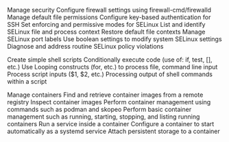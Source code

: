 Manage security
        Configure firewall settings using firewall-cmd/firewalld
        Manage default file permissions
        Configure key-based authentication for SSH
        Set enforcing and permissive modes for SELinux
        List and identify SELinux file and process context
        Restore default file contexts
        Manage SELinux port labels
        Use boolean settings to modify system SELinux settings
        Diagnose and address routine SELinux policy violations

Create simple shell scripts
        Conditionally execute code (use of: if, test, [], etc.)
        Use Looping constructs (for, etc.) to process file, command line input
        Process script inputs ($1, $2, etc.)
        Processing output of shell commands within a script

Manage containers
        Find and retrieve container images from a remote registry
        Inspect container images
        Perform container management using commands such as podman and skopeo
        Perform basic container management such as running, starting, stopping, and listing running containers
        Run a service inside a container
        Configure a container to start automatically as a systemd service
        Attach persistent storage to a container